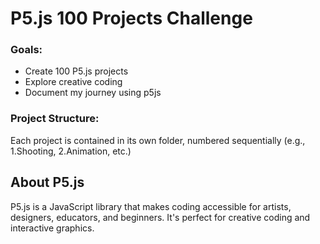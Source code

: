 # P5.js 100 Projects Challenge

### Goals:
- Create 100 P5.js projects
- Explore creative coding
- Document my journey using p5js

### Project Structure:
Each project is contained in its own folder, numbered sequentially (e.g., 1.Shooting, 2.Animation, etc.)

## About P5.js
P5.js is a JavaScript library that makes coding accessible for artists, designers, educators, and beginners. It's perfect for creative coding and interactive graphics.

